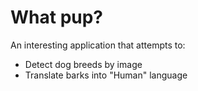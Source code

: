 # What pup?

An interesting application that attempts to:
- Detect dog breeds by image
- Translate barks into "Human" language